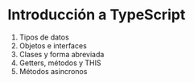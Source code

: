 # Introducción a TypeScript

1. Tipos de datos
2. Objetos e interfaces
3. Clases y forma abreviada
4. Getters, métodos y THIS
5. Métodos asincronos